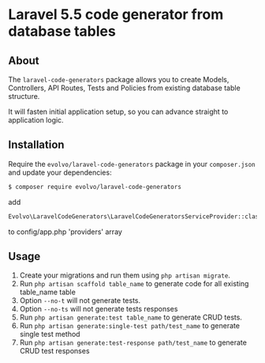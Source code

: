 # Laravel 5.5 code generator from database tables

## About

The `laravel-code-generators` package allows you to create Models, Controllers, API Routes, Tests and Policies from existing database table structure.

It will fasten initial application setup, so you can advance straight to application logic.

## Installation

Require the `evolvo/laravel-code-generators` package in your `composer.json` and update your dependencies:
```sh
$ composer require evolvo/laravel-code-generators
```

add 
```sh
Evolvo\LaravelCodeGenerators\LaravelCodeGeneratorsServiceProvider::class
```
to config/app.php 'providers' array

## Usage

1. Create your migrations and run them using `php artisan migrate`.
2. Run `php artisan scaffold table_name` to generate code for all existing table_name table
3. Option `--no-t` will not generate tests.
4. Option `--no-ts` will not generate tests responses
5. Run `php artisan generate:test table_name` to generate CRUD tests.
6. Run `php artisan generate:single-test path/test_name` to generate single test method
7. Run `php artisan generate:test-response path/test_name` to generate CRUD test responses

